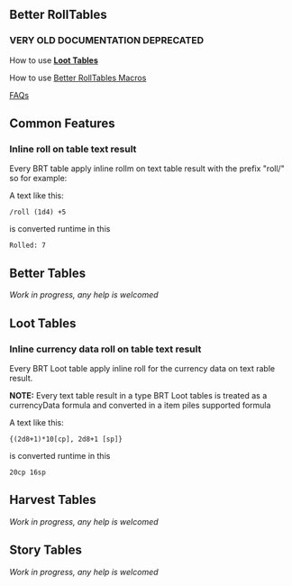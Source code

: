 ## Better RollTables

### VERY OLD DOCUMENTATION DEPRECATED

How to use [**Loot Tables**](./old/Loot-Tables.md)

How to use [Better RollTables Macros](./old/API-for-macros-and-modules#how-to-roll-tables-from-macros)

[FAQs](./old/FAQ.md)

## Common Features

### Inline roll on table text result

Every BRT table apply inline rollm on text table result with the prefix "roll/" so for example:

A text like this:

```
/roll (1d4) +5

```

is converted runtime in this

```
Rolled: 7

```

## Better Tables

*Work in progress, any help is welcomed*

## Loot Tables


### Inline currency data roll on table text result

Every BRT Loot table apply inline roll for the currency data on text rable result. 

**NOTE:** Every text table result in a type BRT Loot tables is treated as a currencyData formula and converted in a item piles supported formula

A text like this:

```
{(2d8+1)*10[cp], 2d8+1 [sp]}

```

is converted runtime in this 

```
20cp 16sp
```



## Harvest Tables

*Work in progress, any help is welcomed*

## Story Tables

*Work in progress, any help is welcomed*
